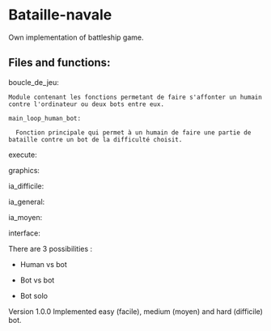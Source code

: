 # Bataille-navale
Own implementation of battleship game.

## Files and functions:
boucle_de_jeu:

    Module contenant les fonctions permetant de faire s'affonter un humain contre l'ordinateur ou deux bots entre eux.

    main_loop_human_bot:

      Fonction principale qui permet à un humain de faire une partie de bataille contre un bot de la difficulté choisit.
    

execute:


graphics:


ia_difficile:


ia_general:


ia_moyen:


interface:




There are 3 possibilities :

  - Human vs bot

  - Bot vs bot

  - Bot solo

Version 1.0.0
Implemented easy (facile), medium (moyen) and hard (difficile) bot.







